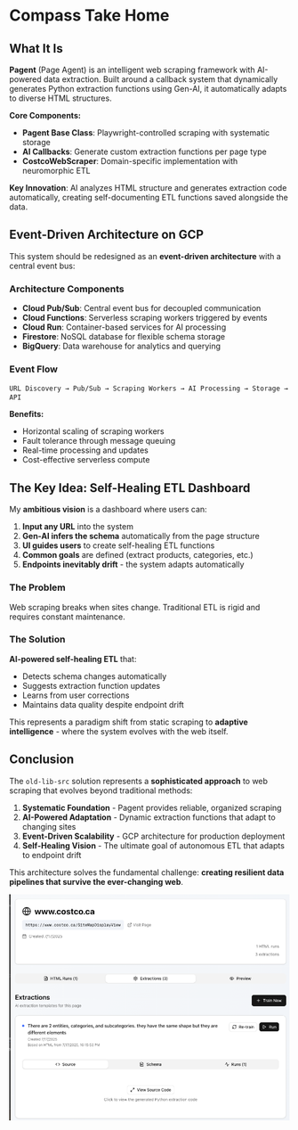 # Compass Take Home

## What It Is

**Pagent** (Page Agent) is an intelligent web scraping framework with AI-powered data extraction. Built around a callback system that dynamically generates Python extraction functions using Gen-AI, it automatically adapts to diverse HTML structures.

**Core Components:**
- **Pagent Base Class**: Playwright-controlled scraping with systematic storage
- **AI Callbacks**: Generate custom extraction functions per page type
- **CostcoWebScraper**: Domain-specific implementation with neuromorphic ETL

**Key Innovation**: AI analyzes HTML structure and generates extraction code automatically, creating self-documenting ETL functions saved alongside the data.

## Event-Driven Architecture on GCP

This system should be redesigned as an **event-driven architecture** with a central event bus:

### Architecture Components

- **Cloud Pub/Sub**: Central event bus for decoupled communication
- **Cloud Functions**: Serverless scraping workers triggered by events
- **Cloud Run**: Container-based services for AI processing
- **Firestore**: NoSQL database for flexible schema storage
- **BigQuery**: Data warehouse for analytics and querying

### Event Flow

```
URL Discovery → Pub/Sub → Scraping Workers → AI Processing → Storage → API
```

**Benefits:**
- Horizontal scaling of scraping workers
- Fault tolerance through message queuing
- Real-time processing and updates
- Cost-effective serverless compute

## The Key Idea: Self-Healing ETL Dashboard

My **ambitious vision** is a dashboard where users can:

1. **Input any URL** into the system
2. **Gen-AI infers the schema** automatically from the page structure
3. **UI guides users** to create self-healing ETL functions
4. **Common goals** are defined (extract products, categories, etc.)
5. **Endpoints inevitably drift** - the system adapts automatically

### The Problem
Web scraping breaks when sites change. Traditional ETL is rigid and requires constant maintenance.

### The Solution
**AI-powered self-healing ETL** that:
- Detects schema changes automatically
- Suggests extraction function updates
- Learns from user corrections
- Maintains data quality despite endpoint drift

This represents a paradigm shift from static scraping to **adaptive intelligence** - where the system evolves with the web itself.

## Conclusion

The `old-lib-src` solution represents a **sophisticated approach** to web scraping that evolves beyond traditional methods:

1. **Systematic Foundation** - Pagent provides reliable, organized scraping
2. **AI-Powered Adaptation** - Dynamic extraction functions that adapt to changing sites
3. **Event-Driven Scalability** - GCP architecture for production deployment
4. **Self-Healing Vision** - The ultimate goal of autonomous ETL that adapts to endpoint drift

This architecture solves the fundamental challenge: **creating resilient data pipelines that survive the ever-changing web**.

![alt text](image.png)
